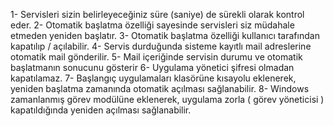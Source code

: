 
1- Servisleri sizin belirleyeceğiniz süre (saniye) de sürekli olarak kontrol eder.
2- Otomatik başlatma özelliği sayesinde servisleri siz müdahale etmeden yeniden başlatır.
3- Otomatik başlatma özelliği kullanıcı tarafından kapatılıp / açılabilir.
4- Servis durduğunda sisteme kayıtlı mail adreslerine otomatik mail gönderilir.
5- Mail içeriğinde servisin durumu ve otomatik başlatmanın sonucunu gösterir
6- Uygulama yönetici şifresi olmadan kapatılamaz. 
7- Başlangıç uygulamaları klasörüne kısayolu eklenerek, yeniden başlatma zamanında otomatik açılması sağlanabilir.
8- Windows zamanlanmış görev modülüne eklenerek, uygulama zorla ( görev yöneticisi ) kapatıldığında yeniden açılması sağlanabilir.
